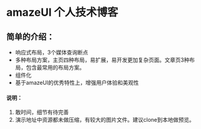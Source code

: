 ﻿# amazeUI 个人技术博客




## 简单的介绍：

- 响应式布局，3个媒体查询断点
- 多种布局方案，主页四种布局，易扩展，易开发更加复杂页面。文章页3种布局，包含最常用的布局方案。
- 组件化
- 基于amazeUI的优秀特性上，增强用户体验和美观性


#### 说明：
1. 敢时间，细节有待完善
2. 演示地址中资源都未做压缩，有较大的图片文件。建议clone到本地做预览。

